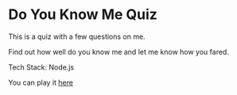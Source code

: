 # Do You Know Me Quiz

This is a quiz with a few questions on me. 

Find out how well do you know me and let me know how you fared. 

Tech Stack: Node.js

You can play it [here](https://replit.com/@mohitdhatrak/DoYouKnowMeQuiz?embed=1&output=1#index.js)
